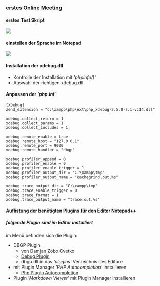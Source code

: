 ### erstes Online Meeting

#### erstes Test Skript
![](https://i.imgur.com/NYRiPnP.png)



#### einstellen der Sprache im Notepad
![](https://i.imgur.com/UBsSK5K.png)

#### Installation der xdebug.dll
+ Kontrolle der Installation mit *'phpinfo()'*
+ Auswahl der richtigen xdebug.dll


#### Anpassen der *'php.ini'* 

	[XDebug]
	zend_extension = "c:\xampp\php\ext\php_xdebug-2.5.0-7.1-vc14.dll"
	
	xdebug.collect_return = 1
	xdebug.collect_params = 1
	xdebug.collect_includes = 1;
	
	xdebug.remote_enable = true
	xdebug.remote_host = "127.0.0.1"
	xdebug.remote_port = 9000
	xdebug.remote_handler = "dbgp"
	
	xdebug.profiler_append = 0
	xdebug.profiler_enable = 0
	xdebug.profiler_enable_trigger = 1
	xdebug.profiler_output_dir = "C:\xampp\tmp"
	xdebug.profiler_output_name = "cachegrind.out.%s"
	
	xdebug.trace_output_dir = "C:\xampp\tmp"
	xdebug.trace_enable_trigger = 0
	xdebug.trace_format = 1
	xdebug.trace_output_name = "trace.out.%s"

#### Auflistung der benötigten Plugins für den Editor Notepad++

##### folgende Plugin sind im Editor installiert

im Menü befinden sich die Plugin:
 +  DBGP Plugin
 	+ von Damjan Zobo Cvetko 	
 	+ [Debug Plugin](https://sourceforge.net/projects/npp-plugins/files/DBGP%20Plugin/)  
 	+ dbgp.dll in das *'plugins'* Verzeichnis des Editore
 +  mit Plugin Manager *'PHP Autocompletion'* installieren
 	+ [Php Plugin Autocompletion](https://github.com/StanDog/npp-phpautocompletion) 
 +  Plugin *'Markdown Viewer'* mit Plugin Manager installieren